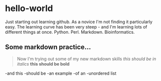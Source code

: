 # hello-world

Just starting out learning github.
As a novice I'm not finding it particularly easy.
The learning curve has been very steep - and I'm learning lots of different things at once.
Python.
Perl.
Markdown.
Bioinformatics.

## Some markdown practice...

> Now I'm trying out some of my new markdown skills
>_this should be in italics_
>**this should be bold**

-and this
-should be
-an example
-of an
-unordered list
